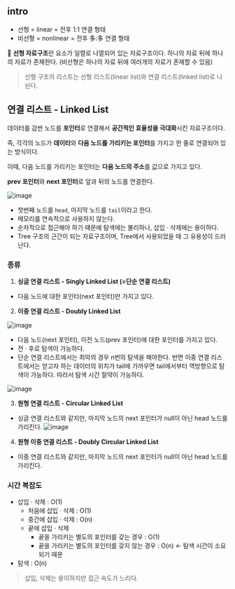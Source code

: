 ## intro
- 선형 = linear = 전후 1:1 연결 형태
- 비선형 = nonlinear = 전후 多:多 연결 형태

📌 **선형 자료구조**란 요소가 일렬로 나열되어 있는 자료구조이다. 
하나의 자료 뒤에 하나의 자료가 존재한다. (비선형은 하나의 자료 뒤에 여러개의 자료가 존재할 수 있음)

> 선형 구조의 리스트는 선형 리스트(linear list)와 연결 리스트(linked list)로 나뉜다.


## 연결 리스트 - Linked List

데이터를 감싼 노드를 **포인터**로 연결해서 **공간적인 효율성을 극대화**시킨 자료구조이다. 

즉, 각각의 노드가 **데이터**와 **다음 노드를 가리키는 포인터**를 가지고 한 줄로 연결되어 있는 방식이다.

이때, 다음 노드를 가리키는 포인터는 **다음 노드의 주소**를 값으로 가지고 있다.

**prev 포인터**와 **next 포인터**로 앞과 뒤의 노드를 연결한다.

![image](https://github.com/DevTechGrowth/study_CS/assets/88030238/2a5fac3b-8145-4342-a517-f414181a0b2b)
- 첫번째 노드를 `head`, 마지막 노드를 `tail`이라고 한다.
- 메모리를 연속적으로 사용하지 않는다.
- 순차적으로 접근해야 하기 때문에 탐색에는 불리하나, 삽입 · 삭제에는 용이하다.
- Tree 구조의 근간이 되는 자료구조이며, Tree에서 사용되었을 때 그 유용성이 드러난다.

### 종류

1) **싱글 연결 리스트 - Singly Linked List  (=단순 연결 리스트)**

- 다음 노드에 대한 포인터(next 포인터)만 가지고 있다.

2) **이중 연결 리스트 - Doubly Linked List**

![image](https://github.com/DevTechGrowth/study_CS/assets/88030238/a97c531f-988c-42a7-b1fb-ac02318740fa)

- 다음 노드(next 포인터), 이전 노드(prev 포인터)에 대한 포인터를 가지고 있다.
- 전 · 후로 탐색이 가능하다. 
- 단순 연결 리스트에서는 최악의 경우 n번의 탐색을 해야한다. 반면 이중 연결 리스트에서는 얻고자 하는 데이터의 위치가 tail에 가까우면 tail에서부터 역방향으로 탐색이 가능하다. 따라서 탐색 시간 절약이 가능하다.

![image](https://github.com/DevTechGrowth/study_CS/assets/88030238/325957f3-1710-40fa-9d09-e00dca8ee232)

3) **원형 연결 리스트 - Circular Linked List**
 - 싱글 연결 리스트와 같지만, 마지막 노드의 next 포인터가 null이 아닌 head 노드를 가리킨다.
![image](https://github.com/DevTechGrowth/study_CS/assets/88030238/ef76a820-9e96-4f52-bfaf-64dce349ac06)

4) **원형 이중 연결 리스트 - Doubly Circular Linked List**
- 이중 연결 리스트와 같지만, 마지막 노드의 next 포인터가 null이 아닌 head 노드를 가리킨다.

### 시간 복잡도

- 삽입 · 삭제 : O(1)
    - 처음에 삽입 · 삭제 : O(1)
    - 중간에 삽입 · 삭제 : O(n)
    - 끝에 삽입 · 삭제
        - 끝을 가리키는 별도의 포인터를 갖는 경우 : O(1)
        - 끝을 가리키는 별도의 포인터를 갖지 않는 경우 : O(n) ← 탐색 시간이 소요되기 때문
- 탐색 : O(n)

> 삽입, 삭제는 용이하지만 접근 속도가 느리다.


